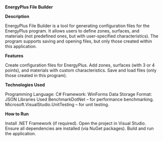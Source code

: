 **EnergyPlus File Builder**

**Description**

EnergyPlus File Builder is a tool for generating configuration files for the EnergyPlus program. It allows users to define zones, surfaces, and materials (not predefined ones, but with user-specified characteristics). The program supports saving and opening files, but only those created within this application.

**Features**

Create configuration files for EnergyPlus.
Add zones, surfaces (with 3 or 4 points), and materials with custom characteristics.
Save and load files (only those created in this program).


**Technologies Used**

Programming Language: C#
Framework: WinForms
Data Storage Format: JSON
Libraries Used
BenchmarkDotNet – for performance benchmarking.
Microsoft.VisualStudio.UnitTesting – for unit testing.


**How to Run**

Install .NET Framework (if required).
Open the project in Visual Studio.
Ensure all dependencies are installed (via NuGet packages).
Build and run the application.
